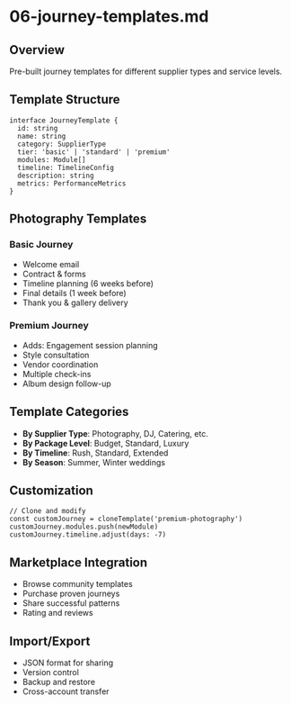 # 06-journey-templates.md

## Overview

Pre-built journey templates for different supplier types and service levels.

## Template Structure

```
interface JourneyTemplate {
  id: string
  name: string
  category: SupplierType
  tier: 'basic' | 'standard' | 'premium'
  modules: Module[]
  timeline: TimelineConfig
  description: string
  metrics: PerformanceMetrics
}
```

## Photography Templates

### Basic Journey

- Welcome email
- Contract & forms
- Timeline planning (6 weeks before)
- Final details (1 week before)
- Thank you & gallery delivery

### Premium Journey

- Adds: Engagement session planning
- Style consultation
- Vendor coordination
- Multiple check-ins
- Album design follow-up

## Template Categories

- **By Supplier Type**: Photography, DJ, Catering, etc.
- **By Package Level**: Budget, Standard, Luxury
- **By Timeline**: Rush, Standard, Extended
- **By Season**: Summer, Winter weddings

## Customization

```
// Clone and modify
const customJourney = cloneTemplate('premium-photography')
customJourney.modules.push(newModule)
customJourney.timeline.adjust(days: -7)
```

## Marketplace Integration

- Browse community templates
- Purchase proven journeys
- Share successful patterns
- Rating and reviews

## Import/Export

- JSON format for sharing
- Version control
- Backup and restore
- Cross-account transfer